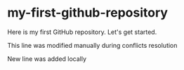 # my-first-github-repository

Here is my first GitHub repository. Let's get started.

This line was modified manually during conflicts resolution

New line was added locally

